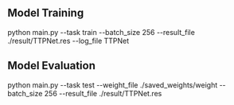 ## Model Training
python main.py --task train  --batch_size 256  --result_file ./result/TTPNet.res  --log_file TTPNet

## Model Evaluation
python main.py --task test --weight_file ./saved_weights/weight --batch_size 256  --result_file ./result/TTPNet.res